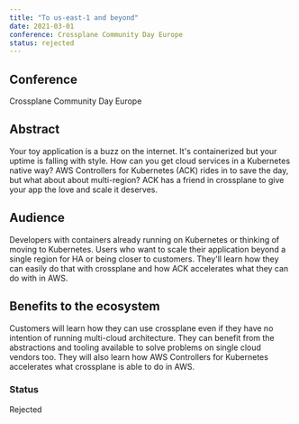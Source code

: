 ```yaml
---
title: "To us-east-1 and beyond"
date: 2021-03-01
conference: Crossplane Community Day Europe
status: rejected
---
```


## Conference
Crossplane Community Day Europe

## Abstract
Your toy application is a buzz on the internet.
It's containerized but your uptime is falling with style.
How can you get cloud services in a Kubernetes native way?
AWS Controllers for Kubernetes (ACK) rides in to save the day, but what about about multi-region?
ACK has a friend in crossplane to give your app the love and scale it deserves.

## Audience
Developers with containers already running on Kubernetes or thinking of moving to Kubernetes.
Users who want to scale their application beyond a single region for HA or being closer to customers.
They'll learn how they can easily do that with crossplane and how ACK accelerates what they can do with in AWS.

## Benefits to the ecosystem
Customers will learn how they can use crossplane even if they have no intention of running multi-cloud architecture.
They can benefit from the abstractions and tooling available to solve problems on single cloud vendors too.
They will also learn how AWS Controllers for Kubernetes accelerates what crossplane is able to do in AWS.


### Status
Rejected

